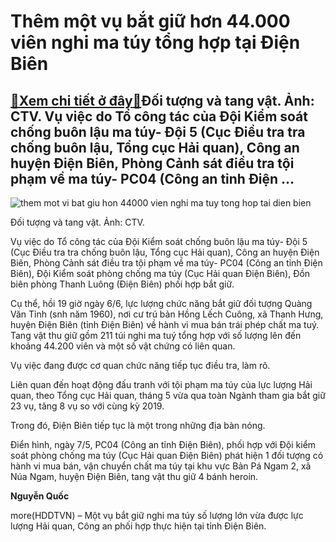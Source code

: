 Thêm một vụ bắt giữ hơn 44.000 viên nghi ma túy tổng hợp tại Điện Biên
======================================================================

[:gift:Xem chi tiết ở đây:gift:](https://hddtvn.com/them-mot-vu-bat-giu-hon-44-000-vien-nghi-ma-tuy-tong-hop-tai-dien-bien/)Đối tượng và tang vật. Ảnh: CTV. Vụ việc do Tổ công tác của Đội Kiểm soát chống buôn lậu ma túy- Đội 5 (Cục Điều tra tra chống buôn lậu, Tổng cục Hải quan), Công an huyện Điện Biên, Phòng Cảnh sát điều tra tội phạm về ma túy- PC04 (Công an tỉnh Điện …
-----------------------------------------------------------------------------------------------------------------------------------------------------------------------------------------------------------------------------------------------------------





![them mot vi bat giu hon 44000 vien nghi ma tuy tong hop tai dien bien](https://haiquanonline.com.vn/stores/news_dataimages/binhht/062020/07/07/in_article/5114_347eb5033e1b297bad77529dadeb0c1c.jpg?rt=20200607082140 "Thêm một vụ bắt giữ hơn 44.000 viên nghi ma túy tổng hợp tại Điện Biên")


Đối tượng và tang vật. Ảnh: CTV.



Vụ việc do Tổ công tác của Đội Kiểm soát chống buôn lậu ma túy- Đội 5 (Cục Điều tra tra chống buôn lậu, Tổng cục Hải quan), Công an huyện Điện Biên, Phòng Cảnh sát điều tra tội phạm về ma túy- PC04 (Công an tỉnh Điện Biên), Đội Kiểm soát phòng chống ma túy (Cục Hải quan Điện Biên), Đồn biên phòng Thanh Luông (Điện Biên) phối hợp bắt giữ.


Cụ thể, hồi 19 giờ ngày 6/6, lực lượng chức năng bắt giữ đối tượng Quàng Văn Tỉnh (snh năm 1960), nơi cư trú bản Hồng Lếch Cuông, xã Thanh Hưng, huyện Điện Biên (tỉnh Điện Biên) về hành vi mua bán trái phép chất ma tuý. Tang vật thu giữ gồm 211 túi nghi ma tuý tổng hợp với số lượng lên đến khoảng 44.200 viên và một số vật chứng có liên quan.


Vụ việc đang được cơ quan chức năng tiếp tục điều tra, làm rõ.


Liên quan đến hoạt động đấu tranh với tội phạm ma túy của lực lượng Hải quan, theo Tổng cục Hải quan, tháng 5 vừa qua toàn Ngành tham gia bắt giữ 23 vụ, tăng 8 vụ so với cùng kỳ 2019.


Trong đó, Điện Biên tiếp tục là một trong những địa bàn nóng.


Điển hình, ngày 7/5, PC04 (Công an tỉnh Điện Biên), phối hợp với Đội kiểm soát phòng chống ma túy (Cục Hải quan Điện Biên) phát hiện 1 đối tượng có hành vi mua bán, vận chuyển chất ma túy tại khu vực Bản Pá Ngam 2, xã Núa Ngam, huyện Điện Biên, tang vật thu giữ 4 bánh heroin.




**Nguyễn Quốc**



more(HDDTVN) – Một vụ bắt giữ nghi ma túy số lượng lớn vừa được lực lượng Hải quan, Công an phối hợp thực hiện tại tỉnh Điện Biên.


